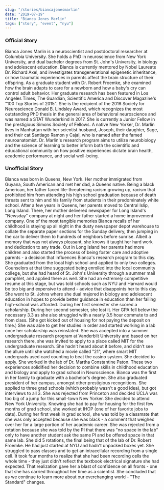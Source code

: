 ```yaml
---
slug: "/stories/biancajonesmarlin"
date: "2019-07-19"
title: "Bianca Jones Marlin"
tags: ["story", "event", "nyu"]
---
```

### Official Story
Bianca Jones Marlin is a neuroscientist and postdoctoral researcher at Columbia University. She holds a PhD in neuroscience from New York University, and dual bachelor degrees from St. John's University, in biology and adolescent education. Bianca is currently mentored by Nobel Laureate Dr. Richard Axel, and investigates transgenerational epigenetic inheritance, or how traumatic experiences in parents affect the brain structure of their offspring. As a graduate student with Dr. Robert Froemke, she examined how the brain adapts to care for a newborn and how a baby's cry can control adult behavior. Her graduate research has been featured in Los Angeles Times, The Guardian, Scientific America and Discover Magazine's "100 Top Stories of 2015". She is the recipient of the 2016 Society for Neuroscience Donald B. Lindsley Award, which recognizes the most outstanding PhD thesis in the general area of behavioral neuroscience and was named a STAT Wunderkind in 2017. She is currently a Junior Fellow in the prestigious Simons Society of Fellows. A native New Yorker, Dr. Marlin lives in Manhattan with her scientist husband, Joseph, their daughter, Sage, and their cat Santiago Ramon y Cajal, who is named after the famed neuroanatomist. Dr. Marlin's research program aims to utilize neurobiology and the science of learning to better inform both the scientific and educational community on how positive experiences dictate brain health, academic performance, and social well-being.

### Unofficial Story
Bianca was born in Queens, New York. Her mother immigrated from Guyana, South American and met her dad, a Queens native. Being a black American, her father faced life-threatening racism growing up, racism that prohibited him from attending his high school graduation because of death threats sent to him and his family from students in their predominately white school. After a few years in Queens, her parents moved to Central Islip, Long Island. There, her mother delivered newspaper for Long Island's "Newsday" company at night and her father started a home improvement company. One of the most tangible memories Bianca recalls of her childhood is staying up all night in the dusty newspaper depot warehouse to collate the separate paper sections for the Sunday delivery, then jumping in the car to deliver them to hundreds of neighbors before sunrise. Albeit a memory that was not always pleasant, she knows it taught her hard work and dedication to any trade. Out in Long Island her parents had more children and also started the process of being foster care and adoptive parents - a decision that influences Bianca's research program to this day. She graduated from the local high school and applied to only two colleges. Counselors at that time suggested being enrolled into the local community college, but she had heard of St. John's University through a summer mail pamphlet, and applied there as well. She had an extremely competitive resume at this stage, but was told schools such as NYU and Harvard would be too big and expensive to attend - advice that disappoints her to this day. She went to St. Johns where she dual majored in biology and adolescent education in hopes to provide better guidance in education than her failing high-school was afforded. During her first semester she scored a scholarship. During her second semester, she lost it. Her GPA fell below the necessary 3.3 as she also struggled with a nearly 3.5 hour commute to and from class. (She got kicked out of housing for not paying the deposit on time.) She was able to get her studies in order and started working in a lab once her scholarship was reinstated. She was accepted into a summer undergraduate research program at Vanderbilt University and based on her research there, she was invited to apply to a place called MIT for the undergraduate research. She hadn't heard about it before, and didn't see the allure until she watched a movie called "21", where smart MIT undergrads used card counting to beat the casino system. She decided to apply. She worked in the lab of Dr. Martha Constantine Paton. These two experiences solidified her decision to combine skills in childhood education and biology and apply to grad school in Neuroscience. Bianca was the first in her family to graduate with a bachelor's degree. She also graduated president of her campus, amongst other prestigious recognitions. She applied to three grad schools (which probably wasn't a good idea), but got interviews to all 3. She was rejected from Princeton and decided UCLA was too big of a jump for this small-town New Yorker. She decided to attend New York University. Knowing she had to pay for housing for the first few months of grad school, she worked at IHOP (one of her favorite jobs to date). During her first week in grad school, she was told by a classmate that she was only accepted because she was black - a comment that weighed over her for a large portion of her academic career. She was rejected from a rotation because she was told by the PI that there was "no space in the lab" only to have another student ask the same PI and be offered space in that same lab. She did 5 rotations, the final being that of the lab of Dr. Robert Froemke. He had just started at NYU and hadn't unpacked boxes yet. She struggled to pass classes and to get an intracellular recording from a single cell. It took four months to realize that she had been recording cells the whole time - they just didn't reflect the textbook electrical signature she had expected. That realization gave her a blast of confidence on all fronts - one that she has carried throughout her time as a scientist. She concluded that as we continue to learn more about our everchanging world - "The Standard" changes.